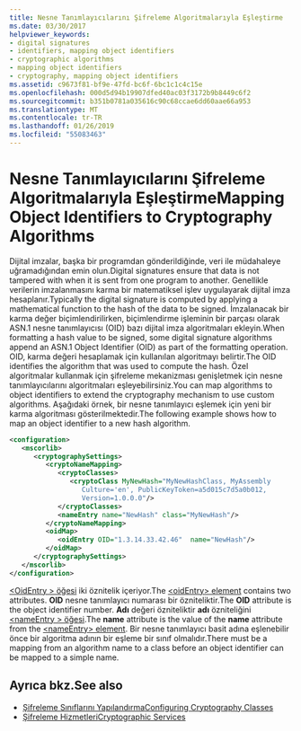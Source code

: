 ```yaml
---
title: Nesne Tanımlayıcılarını Şifreleme Algoritmalarıyla Eşleştirme
ms.date: 03/30/2017
helpviewer_keywords:
- digital signatures
- identifiers, mapping object identifiers
- cryptographic algorithms
- mapping object identifiers
- cryptography, mapping object identifiers
ms.assetid: c9673f81-bf9e-47fd-bc6f-6bc1c1c4c15e
ms.openlocfilehash: 000d5d94b19907dfed40ac03f3172b9b8449c6f2
ms.sourcegitcommit: b351b0781a035616c90c68ccae6dd60aae66a953
ms.translationtype: MT
ms.contentlocale: tr-TR
ms.lasthandoff: 01/26/2019
ms.locfileid: "55083463"
---
```

# <a name="mapping-object-identifiers-to-cryptography-algorithms"></a><span data-ttu-id="530c9-102">Nesne Tanımlayıcılarını Şifreleme Algoritmalarıyla Eşleştirme</span><span class="sxs-lookup"><span data-stu-id="530c9-102">Mapping Object Identifiers to Cryptography Algorithms</span></span>
<span data-ttu-id="530c9-103">Dijital imzalar, başka bir programdan gönderildiğinde, veri ile müdahaleye uğramadığından emin olun.</span><span class="sxs-lookup"><span data-stu-id="530c9-103">Digital signatures ensure that data is not tampered with when it is sent from one program to another.</span></span> <span data-ttu-id="530c9-104">Genellikle verilerin imzalanmasını karma bir matematiksel işlev uygulayarak dijital imza hesaplanır.</span><span class="sxs-lookup"><span data-stu-id="530c9-104">Typically the digital signature is computed by applying a mathematical function to the hash of the data to be signed.</span></span> <span data-ttu-id="530c9-105">İmzalanacak bir karma değer biçimlendirilirken, biçimlendirme işleminin bir parçası olarak ASN.1 nesne tanımlayıcısı (OID) bazı dijital imza algoritmaları ekleyin.</span><span class="sxs-lookup"><span data-stu-id="530c9-105">When formatting a hash value to be signed, some digital signature algorithms append an ASN.1 Object Identifier (OID) as part of the formatting operation.</span></span> <span data-ttu-id="530c9-106">OID, karma değeri hesaplamak için kullanılan algoritmayı belirtir.</span><span class="sxs-lookup"><span data-stu-id="530c9-106">The OID identifies the algorithm that was used to compute the hash.</span></span> <span data-ttu-id="530c9-107">Özel algoritmalar kullanmak için şifreleme mekanizması genişletmek için nesne tanımlayıcılarını algoritmaları eşleyebilirsiniz.</span><span class="sxs-lookup"><span data-stu-id="530c9-107">You can map algorithms to object identifiers to extend the cryptography mechanism to use custom algorithms.</span></span> <span data-ttu-id="530c9-108">Aşağıdaki örnek, bir nesne tanımlayıcı eşlemek için yeni bir karma algoritması gösterilmektedir.</span><span class="sxs-lookup"><span data-stu-id="530c9-108">The following example shows how to map an object identifier to a new hash algorithm.</span></span>  
  
```xml  
<configuration>  
   <mscorlib>  
      <cryptographySettings>  
         <cryptoNameMapping>  
            <cryptoClasses>  
               <cryptoClass MyNewHash="MyNewHashClass, MyAssembly  
                  Culture='en', PublicKeyToken=a5d015c7d5a0b012,  
                  Version=1.0.0.0"/>  
            </cryptoClasses>  
            <nameEntry name="NewHash" class="MyNewHash"/>  
         </cryptoNameMapping>  
         <oidMap>  
            <oidEntry OID="1.3.14.33.42.46"  name="NewHash"/>  
         </oidMap>  
      </cryptographySettings>  
   </mscorlib>  
</configuration>  
```  
  
 <span data-ttu-id="530c9-109">[ \<OidEntry > öğesi](../../../docs/framework/configure-apps/file-schema/cryptography/oidentry-element.md) iki öznitelik içeriyor.</span><span class="sxs-lookup"><span data-stu-id="530c9-109">The [\<oidEntry> element](../../../docs/framework/configure-apps/file-schema/cryptography/oidentry-element.md) contains two attributes.</span></span> <span data-ttu-id="530c9-110">**OID** nesne tanımlayıcı numarası bir özniteliktir.</span><span class="sxs-lookup"><span data-stu-id="530c9-110">The **OID** attribute is the object identifier number.</span></span> <span data-ttu-id="530c9-111">**Adı** değeri özniteliktir **adı** özniteliğini [ \<nameEntry > öğesi](../../../docs/framework/configure-apps/file-schema/cryptography/nameentry-element.md).</span><span class="sxs-lookup"><span data-stu-id="530c9-111">The **name** attribute is the value of the **name** attribute from the [\<nameEntry> element](../../../docs/framework/configure-apps/file-schema/cryptography/nameentry-element.md).</span></span> <span data-ttu-id="530c9-112">Bir nesne tanımlayıcı basit adına eşlenebilir önce bir algoritma adının bir eşleme bir sınıf olmalıdır.</span><span class="sxs-lookup"><span data-stu-id="530c9-112">There must be a mapping from an algorithm name to a class before an object identifier can be mapped to a simple name.</span></span>  
  
## <a name="see-also"></a><span data-ttu-id="530c9-113">Ayrıca bkz.</span><span class="sxs-lookup"><span data-stu-id="530c9-113">See also</span></span>
- [<span data-ttu-id="530c9-114">Şifreleme Sınıflarını Yapılandırma</span><span class="sxs-lookup"><span data-stu-id="530c9-114">Configuring Cryptography Classes</span></span>](../../../docs/framework/configure-apps/configure-cryptography-classes.md)
- [<span data-ttu-id="530c9-115">Şifreleme Hizmetleri</span><span class="sxs-lookup"><span data-stu-id="530c9-115">Cryptographic Services</span></span>](../../../docs/standard/security/cryptographic-services.md)
